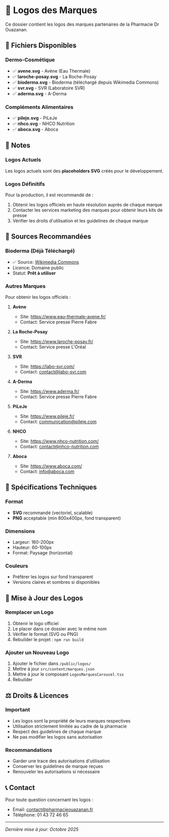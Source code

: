 # 🎨 Logos des Marques

Ce dossier contient les logos des marques partenaires de la Pharmacie Dr Ouazanan.

## 📁 Fichiers Disponibles

### Dermo-Cosmétique
- ✅ **avene.svg** - Avène (Eau Thermale)
- ✅ **laroche-posay.svg** - La Roche-Posay
- ✅ **bioderma.svg** - Bioderma (téléchargé depuis Wikimedia Commons)
- ✅ **svr.svg** - SVR (Laboratoire SVR)
- ✅ **aderma.svg** - A-Derma

### Compléments Alimentaires
- ✅ **pileje.svg** - PiLeJe
- ✅ **nhco.svg** - NHCO Nutrition
- ✅ **aboca.svg** - Aboca

## 📝 Notes

### Logos Actuels
Les logos actuels sont des **placeholders SVG** créés pour le développement.

### Logos Définitifs
Pour la production, il est recommandé de :
1. Obtenir les logos officiels en haute résolution auprès de chaque marque
2. Contacter les services marketing des marques pour obtenir leurs kits de presse
3. Vérifier les droits d'utilisation et les guidelines de chaque marque

## 🔗 Sources Recommandées

### Bioderma (Déjà Téléchargé)
- ✅ Source: [Wikimedia Commons](https://commons.wikimedia.org/wiki/File:Bioderma_logo.svg)
- Licence: Domaine public
- Statut: **Prêt à utiliser**

### Autres Marques
Pour obtenir les logos officiels :

1. **Avène**
   - Site: https://www.eau-thermale-avene.fr/
   - Contact: Service presse Pierre Fabre

2. **La Roche-Posay**
   - Site: https://www.laroche-posay.fr/
   - Contact: Service presse L'Oréal

3. **SVR**
   - Site: https://labo-svr.com/
   - Contact: contact@labo-svr.com

4. **A-Derma**
   - Site: https://www.aderma.fr/
   - Contact: Service presse Pierre Fabre

5. **PiLeJe**
   - Site: https://www.pileje.fr/
   - Contact: communication@pileje.com

6. **NHCO**
   - Site: https://www.nhco-nutrition.com/
   - Contact: contact@nhco-nutrition.com

7. **Aboca**
   - Site: https://www.aboca.com/
   - Contact: info@aboca.com

## 📐 Spécifications Techniques

### Format
- **SVG** recommandé (vectoriel, scalable)
- **PNG** acceptable (min 800x400px, fond transparent)

### Dimensions
- Largeur: 160-200px
- Hauteur: 60-100px
- Format: Paysage (horizontal)

### Couleurs
- Préférer les logos sur fond transparent
- Versions claires et sombres si disponibles

## 🔄 Mise à Jour des Logos

### Remplacer un Logo

1. Obtenir le logo officiel
2. Le placer dans ce dossier avec le même nom
3. Vérifier le format (SVG ou PNG)
4. Rebuilder le projet : `npm run build`

### Ajouter un Nouveau Logo

1. Ajouter le fichier dans `/public/logos/`
2. Mettre à jour `src/content/marques.json`
3. Mettre à jour le composant `LogosMarquesCarousel.tsx`
4. Rebuilder

## ⚖️ Droits & Licences

### Important
- Les logos sont la propriété de leurs marques respectives
- Utilisation strictement limitée au cadre de la pharmacie
- Respect des guidelines de chaque marque
- Ne pas modifier les logos sans autorisation

### Recommandations
- Garder une trace des autorisations d'utilisation
- Conserver les guidelines de marque reçues
- Renouveler les autorisations si nécessaire

## 📞 Contact

Pour toute question concernant les logos :
- Email: contact@pharmacieouazanan.fr
- Téléphone: 01 43 72 46 65

---

*Dernière mise à jour: Octobre 2025*
